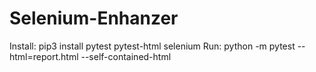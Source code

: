 # Selenium-Enhanzer
Install: pip3 install pytest pytest-html selenium
Run: python -m pytest --html=report.html --self-contained-html